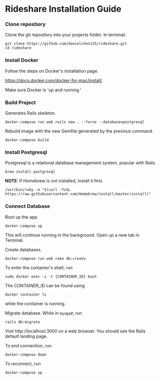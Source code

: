 # Rideshare Installation Guide

### Clone repostiory
Clone the git repository into your projects folder. In terminal:
```
git clone https://github.com/danielchen115/rideshare.git
cd rideshare
```

### Install Docker
Follow the steps on Docker's installation page.

https://docs.docker.com/docker-for-mac/install/

Make sure Docker is 'up and running.'

### Build Project
Generates Rails skeleton.
```
docker-compose run web rails new . --force --database=postgresql
```

Rebuild image with the new Gemfile generated by the previous command.
```
docker-compose build
```

### Install Postgresql
Postgresql is a relational database management system, popular with Rails.
```
brew install postgresql
```
__NOTE__: If Homebrew is not installed, install it first.
```
/usr/bin/ruby -e "$(curl -fsSL https://raw.githubusercontent.com/Homebrew/install/master/install)"
```

### Connect Database
Boot up the app. 
```
docker-compose up
```
This will continue running in the background. Open up a new tab in Terminal.

Create databases.
```
docker-compose run web rake db:create
```
To enter the container's shell, run
```
sudo docker exec -i -t {CONTAINER_ID} bash
```
The CONTAINER_ID can be found using 
```
docker container ls
```
while the container is running.

Migrate database. While in `myapp#`, run 
```
rails db:migrate
```
Visit http://localhost:3000 on a web browser. You should see the Rails default landing page.

To end connection, run
```
docker-compose down
```

To reconnect, run
```
docker-compose up
```
